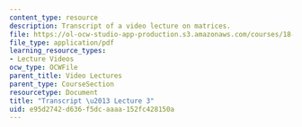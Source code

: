 ```yaml
---
content_type: resource
description: Transcript of a video lecture on matrices.
file: https://ol-ocw-studio-app-production.s3.amazonaws.com/courses/18-02-multivariable-calculus-fall-2007/e95d2742d636f5dcaaaa152fc428150a_18_022007L03.pdf
file_type: application/pdf
learning_resource_types:
- Lecture Videos
ocw_type: OCWFile
parent_title: Video Lectures
parent_type: CourseSection
resourcetype: Document
title: "Transcript \u2013 Lecture 3"
uid: e95d2742-d636-f5dc-aaaa-152fc428150a
---
```

